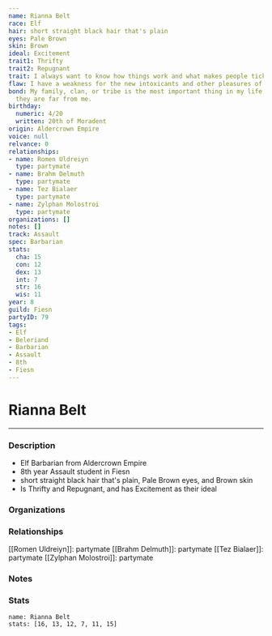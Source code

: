 ```yaml
---
name: Rianna Belt
race: Elf
hair: short straight black hair that's plain
eyes: Pale Brown
skin: Brown
ideal: Excitement
trait1: Thrifty
trait2: Repugnant
trait: I always want to know how things work and what makes people tick.
flaw: I have a weakness for the new intoxicants and other pleasures of this land.
bond: My family, clan, or tribe is the most important thing in my life, even when
  they are far from me.
birthday:
  numeric: 4/20
  written: 20th of Moradent
origin: Aldercrown Empire
voice: null
relvance: 0
relationships:
- name: Romen Uldreiyn
  type: partymate
- name: Brahm Delmuth
  type: partymate
- name: Tez Bialaer
  type: partymate
- name: Zylphan Molostroi
  type: partymate
organizations: []
notes: []
track: Assault
spec: Barbarian
stats:
  cha: 15
  con: 12
  dex: 13
  int: 7
  str: 16
  wis: 11
year: 8
guild: Fiesn
partyID: 79
tags:
- Elf
- Beleriand
- Barbarian
- Assault
- 8th
- Fiesn
---
```

# Rianna Belt
---
### Description
- Elf Barbarian from Aldercrown Empire
- 8th year Assault student in Fiesn
- short straight black hair that's plain, Pale Brown eyes, and Brown skin
- Is Thrifty and Repugnant, and has Excitement as their ideal

### Organizations

### Relationships
[[Romen Uldreiyn]]: partymate
[[Brahm Delmuth]]: partymate
[[Tez Bialaer]]: partymate
[[Zylphan Molostroi]]: partymate

### Notes

### Stats
```statblock
name: Rianna Belt
stats: [16, 13, 12, 7, 11, 15]
```